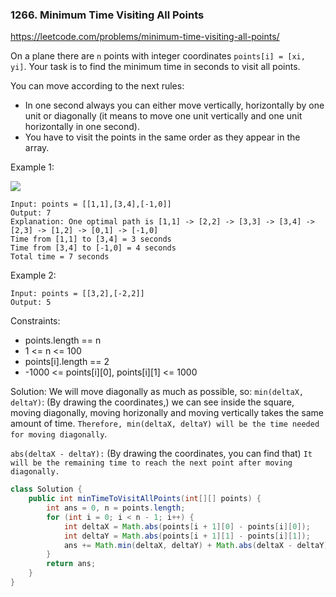 ### 1266. Minimum Time Visiting All Points

https://leetcode.com/problems/minimum-time-visiting-all-points/

On a plane there are `n` points with integer coordinates `points[i] = [xi, yi]`. Your task is to find the minimum time in seconds to visit all points.

You can move according to the next rules:

- In one second always you can either move vertically, horizontally by one unit or diagonally (it means to move one unit vertically and one unit horizontally in one second).
- You have to visit the points in the same order as they appear in the array.

Example 1:

![](https://assets.leetcode.com/uploads/2019/11/14/1626_example_1.PNG)
```
Input: points = [[1,1],[3,4],[-1,0]]
Output: 7
Explanation: One optimal path is [1,1] -> [2,2] -> [3,3] -> [3,4] -> [2,3] -> [1,2] -> [0,1] -> [-1,0]   
Time from [1,1] to [3,4] = 3 seconds 
Time from [3,4] to [-1,0] = 4 seconds
Total time = 7 seconds
```

Example 2:
```
Input: points = [[3,2],[-2,2]]
Output: 5
```
Constraints:

- points.length == n
- 1 <= n <= 100
- points[i].length == 2
- -1000 <= points[i][0], points[i][1] <= 1000

Solution:
We will move diagonally as much as possible, so:
`min(deltaX, deltaY)`: (By drawing the coordinates,) we can see inside the square, moving diagonally, moving horizonally and moving vertically takes the same amount of time. `Therefore, min(deltaX, deltaY) will be the time needed for moving diagonally`.

`abs(deltaX - deltaY):` (By drawing the coordinates, you can find that) `It will be the remaining time to reach the next point after moving diagonally.`

```java
class Solution {
    public int minTimeToVisitAllPoints(int[][] points) {
        int ans = 0, n = points.length;
        for (int i = 0; i < n - 1; i++) {
            int deltaX = Math.abs(points[i + 1][0] - points[i][0]);
            int deltaY = Math.abs(points[i + 1][1] - points[i][1]);
            ans += Math.min(deltaX, deltaY) + Math.abs(deltaX - deltaY);
        }
        return ans;
    }
}
```
